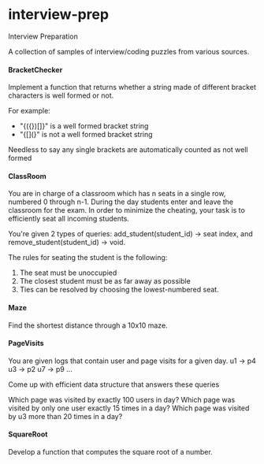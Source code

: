 # interview-prep
Interview Preparation

A collection of samples of interview/coding puzzles from various sources.

#### BracketChecker

Implement a function that returns whether a string made of different bracket characters is well formed or not.

For example:
* "{({})[]}" is a well formed bracket string
* "{[](}" is not a well formed bracket string

Needless to say any single brackets are automatically counted as not well formed

#### ClassRoom

You are in charge of a classroom which has n seats in a single row, numbered 0 through n-1.
During the day students enter and leave the classroom for the exam.
In order to minimize the cheating, your task is to efficiently seat all incoming students.

You're given 2 types of queries: add_student(student_id) -> seat index, and remove_student(student_id) -> void.

The rules for seating the student is the following:
1. The seat must be unoccupied
2. The closest student must be as far away as possible
3. Ties can be resolved by choosing the lowest-numbered seat.
  
#### Maze

Find the shortest distance through a 10x10 maze.   
  
#### PageVisits

You are given logs that contain user and page visits for a given day.
u1 -> p4
u3 -> p2
u7 -> p9
...

Come up with efficient data structure that answers these queries
  
Which page was visited by exactly 100 users in day?
Which page was visited by only one user exactly 15 times in a day?
Which page was visited by u3 more than 20 times in a day?

#### SquareRoot

Develop a function that computes the square root of a number.